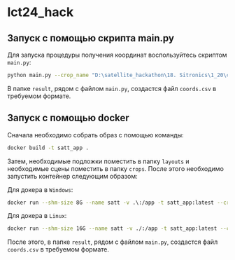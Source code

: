 # lct24_hack

## Запуск с помощью скрипта main.py

Для запуска процедуры получения координат воспользуйтесь скриптом `main.py`:
 ```bash
python main.py --crop_name "D:\satellite_hackathon\18. Sitronics\1_20\crop_0_0_0000.tif" --layout_name "D:\satellite_hackathon\18. Sitronics\layouts\layout_2021-08-16.tif"
```

В папке `result`, рядом с файлом `main.py`, создастся файл `coords.csv` в требуемом формате.

## Запуск с помощью docker
Сначала необходимо собрать образ с помощью команды:
```bash
docker build -t satt_app .
```

Затем, необходимые подложки поместить в папку `layouts` и необходимые сцены поместить в папку `crops`.
После этого необходимо запустить контейнер следующим образом:

Для докера в `Windows`:
```bash
docker run --shm-size 8G --name satt -v .\:/app -t satt_app:latest --crop_name crops/crop_0_0_0000.tif --layout_name layouts/layout_2021-08-16.tif
```

Для докера в `Linux`:
```bash
docker run --shm-size 16G --name satt -v ./:/app -t satt_app:latest --crop_name crops/crop_0_0_0000.tif --layout_name layouts/layout_2021-08-16.tif
```
После этого, в папке `result`, рядом с файлом `main.py`, создастся файл `coords.csv` в требуемом формате.
